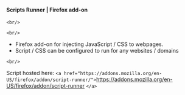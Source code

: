 #### Scripts Runner | Firefox add-on

`<br/>`

`<br/>`

- Firefox add-on for injecting JavaScript / CSS to webpages.
- Script / CSS can be configured to run for any websites / domains



`<br/>`

Script hosted here: `<a href="https://addons.mozilla.org/en-US/firefox/addon/script-runner/">`https://addons.mozilla.org/en-US/firefox/addon/script-runner `</a>`
